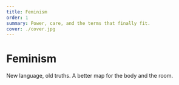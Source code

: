 ```yaml
---
title: Feminism
order: 1
summary: Power, care, and the terms that finally fit.
cover: ./cover.jpg
---
```


# Feminism

<ImageBlock src="./cover.jpg" alt="Notebook pages with underlined lines" />

<TextBlock>
New language, old truths. A better map for the body and the room.
</TextBlock>
